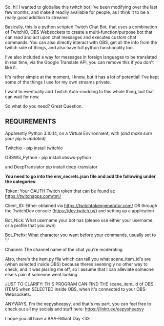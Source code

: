So, hi!
I wanted to globalise this twitch bot I've been modifying over the last few months, and make it readily available for people, as I think it to be a really good addition to streams!

Basically, this is a python scripted Twitch Chat Bot, that uses a combination of TwitchIO, OBS Websockets to create a multi-function/purpose bot that can read and act upon chat messages and executes custom chat commands. You can also directly interact with OBS, get all the info from the twitch side of things, and also have full python functionality too. 

I've also included a way for messages in foreign languages to be translated in real time, via the Google Translate API, you can remove this if you don't like it. 

It's rather simple at the moment, I know, but it has a lot of potential! I've kept some of the things I use for my own streams private. 

I want to eventually add Twitch Auto-modding to this whole thing, but that can wait for now. 

So what do you need? 
Great Question.

REQUIREMENTS
--

Apparently Python 3.10.14, on a Virtual Environment, with 
*(and make sure your pip is updated)*

Twitchio - pip install twitchio

OBSWS_Python - pip install obsws-python

and DeepTranslator pip install deep-translator


**You need to go into the env_secrets.json file and add the following under the categories:**

Token: Your OAUTH Twitch token that can be found at: https://twitchapps.com/tmi/

Client_ID: Either obtained via https://twitchtokengenerator.com/ OR through the TwitchDev console (https://dev.twitch.tv/) and setting up a application 

Bot_Nick: What username your bot has (please use either your username, or a profile that you own) 

Bot_Prefix: What character you want before your commands, usually set to '!'

Channel: The channel name of the chat you're moderating


Also, there's the item.py file which can tell you what scene_item_id's are (when selected inside OBS) because theres seemingly no other way to check, and it was pissing me off, so I assume that I can alleviate someone else's pain if someone went looking. 

JUST TO CLARIFY: THIS PROGRAM CAN FIND THE scene_item_id of OBS ITEMS when SELECTED inside OBS, when it's connected to your OBS-Websockets. 

ANYWAYS, I'm the eepysheepyy, and that's my part, you can feel free to check out all my socials and stuff here: https://linktr.ee/eepysheepyy

I hope you all have a BAA-Rilliant Day <33

